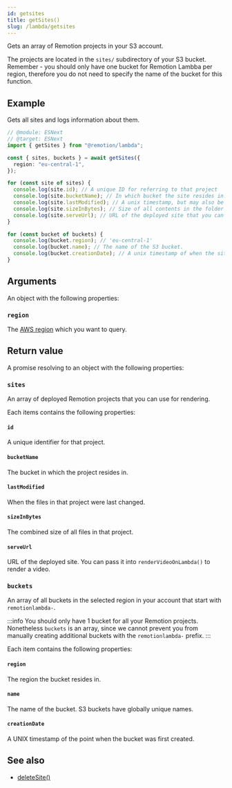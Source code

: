 ```yaml
---
id: getsites
title: getSites()
slug: /lambda/getsites
---
```


Gets an array of Remotion projects in your S3 account.

The projects are located in the `sites/` subdirectory of your S3 bucket. Remember - you should only have one bucket for Remotion Lambba per region, therefore you do not need to specify the name of the bucket for this function.

## Example

Gets all sites and logs information about them.

```ts twoslash
// @module: ESNext
// @target: ESNext
import { getSites } from "@remotion/lambda";

const { sites, buckets } = await getSites({
  region: "eu-central-1",
});

for (const site of sites) {
  console.log(site.id); // A unique ID for referring to that project
  console.log(site.bucketName); // In which bucket the site resides in.
  console.log(site.lastModified); // A unix timestamp, but may also be null
  console.log(site.sizeInBytes); // Size of all contents in the folder
  console.log(site.serveUrl); // URL of the deployed site that you can pass to `renderVideoOnLambda()`
}

for (const bucket of buckets) {
  console.log(bucket.region); // 'eu-central-1'
  console.log(bucket.name); // The name of the S3 bucket.
  console.log(bucket.creationDate); // A unix timestamp of when the site was created.
}
```

## Arguments

An object with the following properties:

### `region`

The [AWS region](/docs/lambda/region-selection) which you want to query.

## Return value

A promise resolving to an object with the following properties:

### `sites`

An array of deployed Remotion projects that you can use for rendering.

Each items contains the following properties:

#### `id`

A unique identifier for that project.

#### `bucketName`

The bucket in which the project resides in.

#### `lastModified`

When the files in that project were last changed.

#### `sizeInBytes`

The combined size of all files in that project.

#### `serveUrl`

URL of the deployed site. You can pass it into `renderVideoOnLambda()` to render a video.

### `buckets`

An array of all buckets in the selected region in your account that start with `remotionlambda-`.

:::info
You should only have 1 bucket for all your Remotion projects. Nonetheless `buckets` is an array, since we cannot prevent you from manually creating additional buckets with the `remotionlambda-` prefix.
:::

Each item contains the following properties:

#### `region`

The region the bucket resides in.

#### `name`

The name of the bucket. S3 buckets have globally unique names.

#### `creationDate`

A UNIX timestamp of the point when the bucket was first created.

## See also

- [deleteSite()](/docs/lambda/deletesite)
